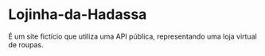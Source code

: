 # Lojinha-da-Hadassa
É um site fictício que utiliza uma API pública, representando uma loja virtual de roupas.

